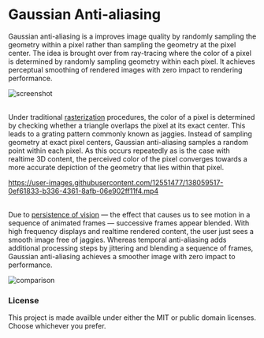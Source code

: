 # Gaussian Anti-aliasing

Gaussian anti-aliasing is a improves image quality by randomly sampling the geometry within a pixel rather than sampling the geometry at the pixel center. The idea is brought over from ray-tracing where the color of a pixel is determined by randomly sampling geometry within each pixel. It achieves perceptual smoothing of rendered images with zero impact to rendering performance.

![screenshot](https://user-images.githubusercontent.com/12551477/135394232-5b979530-fb7a-45f1-a09f-3419ad722a04.png)

\
Under traditional [rasterization](https://en.wikipedia.org/wiki/Rasterisation) procedures, the color of a pixel is determined by checking whether a triangle overlaps the pixel at its exact center. This leads to a grating pattern commonly known as jaggies. Instead of sampling geometry at exact pixel centers, Gaussian anti-aliasing samples a random point within each pixel. As this occurs repeatedly as is the case with realtime 3D content, the perceived color of the pixel converges towards a more accurate depiction of the geometry that lies within that pixel. 

https://user-images.githubusercontent.com/12551477/138059517-0ef61833-b336-4361-8afb-06e902ff11f4.mp4

\
Due to [persistence of vision](https://en.wikipedia.org/wiki/Persistence_of_vision) — the effect that causes us to see motion in a sequence of animated frames — successive frames appear blended. With high frequency displays and realtime rendered content, the user just sees a smooth image free of jaggies. Whereas temporal anti-aliasing adds additional processing steps by jittering and blending a sequence of frames, Gaussian anti-aliasing achieves a smoother image with zero impact to performance.
  
![comparison](https://user-images.githubusercontent.com/12551477/135394069-955a984c-a4f9-404f-aad4-de9e0a2bc486.png)


### License

This project is made availble under either the MIT or public domain licenses. Choose whichever you prefer.

